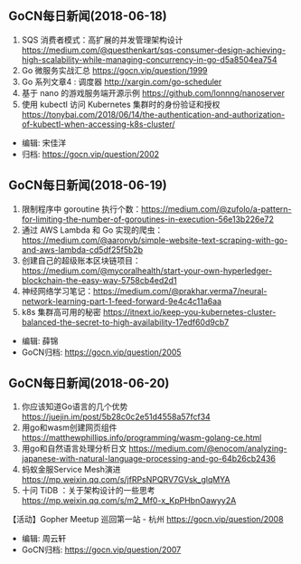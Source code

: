 ## GoCN每日新闻(2018-06-18)
 
1. SQS 消费者模式：高扩展的并发管理架构设计  https://medium.com/@questhenkart/sqs-consumer-design-achieving-high-scalability-while-managing-concurrency-in-go-d5a8504ea754
2. Go 微服务实战汇总 https://gocn.vip/question/1999
3. Go 系列文章4 : 调度器 http://xargin.com/go-scheduler
4. 基于 nano 的游戏服务端开源示例 https://github.com/lonnng/nanoserver
5. 使用 kubectl 访问 Kubernetes 集群时的身份验证和授权  https://tonybai.com/2018/06/14/the-authentication-and-authorization-of-kubectl-when-accessing-k8s-cluster/

* 编辑: 宋佳洋  
* 归档: https://gocn.vip/question/2002

## GoCN每日新闻(2018-06-19)

1. 限制程序中 goroutine 执行个数：https://medium.com/@zufolo/a-pattern-for-limiting-the-number-of-goroutines-in-execution-56e13b226e72
2. 通过 AWS Lambda 和 Go 实现的爬虫： https://medium.com/@aaronvb/simple-website-text-scraping-with-go-and-aws-lambda-cd5df25f5b2b
3. 创建自己的超级账本区块链项目：https://medium.com/@mycoralhealth/start-your-own-hyperledger-blockchain-the-easy-way-5758cb4ed2d1
4. 神经网络学习笔记：https://medium.com/@prakhar.verma7/neural-network-learning-part-1-feed-forward-9e4c4c11a6aa
5. k8s 集群高可用的秘密 https://itnext.io/keep-you-kubernetes-cluster-balanced-the-secret-to-high-availability-17edf60d9cb7


* 编辑: 薛锦
* GoCN归档:  https://gocn.vip/question/2005

## GoCN每日新闻(2018-06-20)

1. 你应该知道Go语言的几个优势 https://juejin.im/post/5b28c0c2e51d4558a57fcf34
2. 用go和wasm创建网页组件 https://matthewphillips.info/programming/wasm-golang-ce.html
3. 用go和自然语言处理分析日文 https://medium.com/@enocom/analyzing-japanese-with-natural-language-processing-and-go-64b26cb2436
4. 蚂蚁金服Service Mesh演进 https://mp.weixin.qq.com/s/jfRPsNPQRV7GVsk_glqMYA
5. 十问 TiDB ：关于架构设计的一些思考 https://mp.weixin.qq.com/s/m2_Mf0-x_KpPHbnOawyy2A

【活动】Gopher Meetup 巡回第一站 - 杭州 https://gocn.vip/question/2008

* 编辑: 周云轩
* GoCN归档:  https://gocn.vip/question/2007
